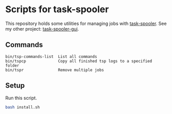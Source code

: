 # Scripts for task-spooler

This repository holds some utilities for managing jobs with [task-spooler](https://manpages.ubuntu.com/manpages/xenial/man1/tsp.1.html).
See my other project: [task-spooler-gui](https://github.com/bstee615/task-spooler-gui).

## Commands

```
bin/tsp-commands-list  List all commands
bin/tspcp              Copy all finished tsp logs to a specified folder
bin/tspr               Remove multiple jobs
```

## Setup

Run this script.

```bash
bash install.sh
```
